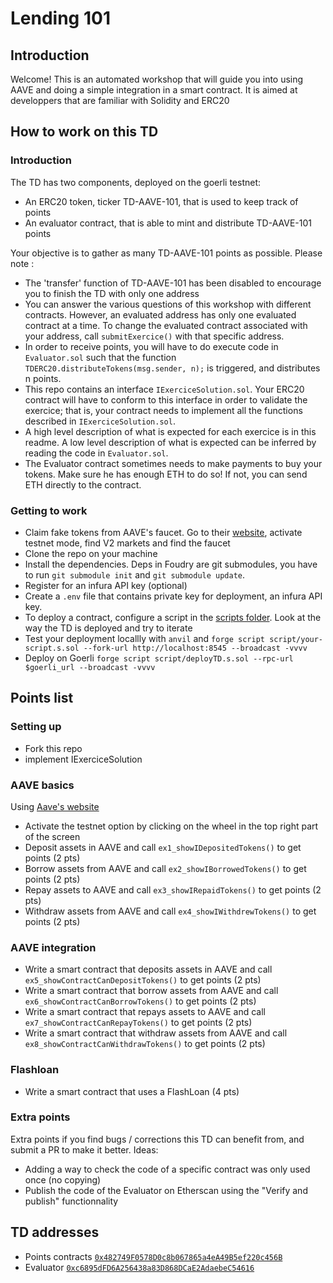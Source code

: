 # Lending 101

## Introduction

Welcome! This is an automated workshop that will guide you into using AAVE and doing a simple integration in a smart contract.
It is aimed at developpers that are familiar with Solidity and ERC20

## How to work on this TD

### Introduction

The TD has two components, deployed on the goerli testnet:

- An ERC20 token, ticker TD-AAVE-101, that is used to keep track of points
- An evaluator contract, that is able to mint and distribute TD-AAVE-101 points

Your objective is to gather as many TD-AAVE-101 points as possible. Please note :

- The 'transfer' function of TD-AAVE-101 has been disabled to encourage you to finish the TD with only one address
- You can answer the various questions of this workshop with different contracts. However, an evaluated address has only one evaluated contract at a time. To change the evaluated contract associated with your address, call `submitExercice()` with that specific address.
- In order to receive points, you will have to do execute code in `Evaluator.sol` such that the function `TDERC20.distributeTokens(msg.sender, n);` is triggered, and distributes n points.
- This repo contains an interface `IExerciceSolution.sol`. Your ERC20 contract will have to conform to this interface in order to validate the exercice; that is, your contract needs to implement all the functions described in `IExerciceSolution.sol`.
- A high level description of what is expected for each exercice is in this readme. A low level description of what is expected can be inferred by reading the code in `Evaluator.sol`.
- The Evaluator contract sometimes needs to make payments to buy your tokens. Make sure he has enough ETH to do so! If not, you can send ETH directly to the contract.

### Getting to work

- Claim fake tokens from AAVE's faucet. Go to their [website](https://app.aave.com/), activate testnet mode, find V2 markets and find the faucet
- Clone the repo on your machine
- Install the dependencies. Deps in Foudry are git submodules, you have to run `git submodule init` and `git submodule update`.
- Register for an infura API key (optional)
- Create a `.env` file that contains private key for deployment, an infura API key.
- To deploy a contract, configure a script in the [scripts folder](script). Look at the way the TD is deployed and try to iterate
- Test your deployment locallly with `anvil` and `forge script script/your-script.s.sol --fork-url http://localhost:8545 --broadcast -vvvv`
- Deploy on Goerli `forge script script/deployTD.s.sol --rpc-url $goerli_url --broadcast -vvvv `

## Points list

### Setting up

- Fork this repo
- implement IExerciceSolution

### AAVE basics

Using [Aave's website](https://app.aave.com/)

- Activate the testnet option by clicking on the wheel in the top right part of the screen
- Deposit assets in AAVE and call `ex1_showIDepositedTokens()` to get points (2 pts)
- Borrow assets from AAVE and call `ex2_showIBorrowedTokens()` to get points (2 pts)
- Repay assets to AAVE and call `ex3_showIRepaidTokens()` to get points (2 pts)
- Withdraw assets from AAVE and call `ex4_showIWithdrewTokens()` to get points (2 pts)

### AAVE integration

- Write a smart contract that deposits assets in AAVE and call `ex5_showContractCanDepositTokens()` to get points (2 pts)
- Write a smart contract that borrow assets from AAVE and call `ex6_showContractCanBorrowTokens()` to get points (2 pts)
- Write a smart contract that repays assets to AAVE and call `ex7_showContractCanRepayTokens()` to get points (2 pts)
- Write a smart contract that withdraw assets from AAVE and call `ex8_showContractCanWithdrawTokens()` to get points (2 pts)

### Flashloan

- Write a smart contract that uses a FlashLoan (4 pts)

### Extra points

Extra points if you find bugs / corrections this TD can benefit from, and submit a PR to make it better. Ideas:

- Adding a way to check the code of a specific contract was only used once (no copying)
- Publish the code of the Evaluator on Etherscan using the "Verify and publish" functionnality

## TD addresses

- Points contracts [`0x482749F0578D0c8b067865a4eA49B5ef220c456B`](https://goerli.etherscan.io/address/0x482749F0578D0c8b067865a4eA49B5ef220c456B)
- Evaluator [`0xc6895dFD6A256438a83D868DCaE2AdaebeC54616`](https://goerli.etherscan.io/address/0xc6895dFD6A256438a83D868DCaE2AdaebeC54616)

